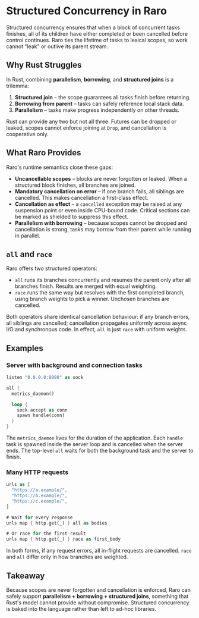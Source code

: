 # Structured Concurrency in Raro

Structured concurrency ensures that when a block of concurrent tasks finishes, all
of its children have either completed or been cancelled before control continues.
Raro ties the lifetime of tasks to lexical scopes, so work cannot "leak" or
outlive its parent stream.

## Why Rust Struggles

In Rust, combining **parallelism**, **borrowing**, and **structured joins** is a
trilemma:

1. **Structured join** – the scope guarantees all tasks finish before returning.
2. **Borrowing from parent** – tasks can safely reference local stack data.
3. **Parallelism** – tasks make progress independently on other threads.

Rust can provide any two but not all three. Futures can be dropped or leaked,
scopes cannot enforce joining at `Drop`, and cancellation is cooperative only.

## What Raro Provides

Raro's runtime semantics close these gaps:

* **Uncancellable scopes** – blocks are never forgotten or leaked. When a
  structured block finishes, all branches are joined.
* **Mandatory cancellation on error** – if one branch fails, all siblings are
  cancelled. This makes cancellation a first-class effect.
* **Cancellation as effect** – a `cancelled` exception may be raised at any
  suspension point or even inside CPU-bound code. Critical sections can be
  marked as shielded to suppress this effect.
* **Parallelism with borrowing** – because scopes cannot be dropped and
  cancellation is strong, tasks may borrow from their parent while running in
  parallel.

## `all` and `race`

Raro offers two structured operators:

* `all` runs its branches concurrently and resumes the parent only after all
  branches finish. Results are merged with equal weighting.
* `race` runs the same way but resolves with the first completed branch,
  using branch weights to pick a winner. Unchosen branches are cancelled.

Both operators share identical cancellation behaviour: if any branch errors, all
siblings are cancelled; cancellation propagates uniformly across async I/O and
synchronous code. In effect, `all` is just `race` with uniform weights.

## Examples

### Server with background and connection tasks

```rust
listen "0.0.0.0:8080" as sock

all {
  metrics_daemon()

  loop {
    sock.accept as conn
    spawn handle(conn)
  }
}
```

The `metrics_daemon` lives for the duration of the application.  Each
`handle` task is spawned inside the server loop and is cancelled when the
server ends. The top-level `all` waits for both the background task and the
server to finish.

### Many HTTP requests

```rust
urls as [
  "https://a.example/",
  "https://b.example/",
  "https://c.example/",
]

# Wait for every response
urls map { http.get(_) } all as bodies

# Or race for the first result
urls map { http.get(_) } race as first_body
```

In both forms, if any request errors, all in-flight requests are cancelled.
`race` and `all` differ only in how branches are weighted.

## Takeaway

Because scopes are never forgotten and cancellation is enforced, Raro can safely
support **parallelism + borrowing + structured joins**, something that Rust's
model cannot provide without compromise. Structured concurrency is baked into
the language rather than left to ad-hoc libraries.
